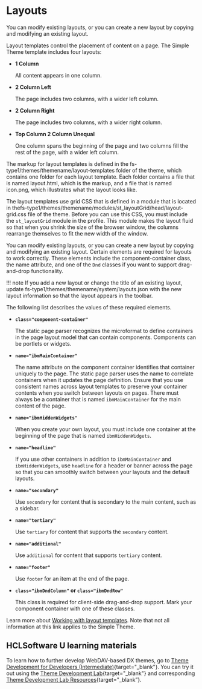 # Layouts

You can modify existing layouts, or you can create a new layout by copying and modifying an existing layout.

Layout templates control the placement of content on a page. The Simple Theme template includes four layouts:

-   **1 Column**

    All content appears in one column.

-   **2 Column Left**

    The page includes two columns, with a wider left column.

-   **2 Column Right**

    The page includes two columns, with a wider right column.

-   **Top Column 2 Column Unequal**

    One column spans the beginning of the page and two columns fill the rest of the page, with a wider left column.


The markup for layout templates is defined in the fs-type1/themes/themename/layout-templates folder of the theme, which contains one folder for each layout template. Each folder contains a file that is named layout.html, which is the markup, and a file that is named icon.png, which illustrates what the layout looks like.

The layout templates use grid CSS that is defined in a module that is located in thefs-type1/themes/themename/modules/st\_layoutGrid/head/layout-grid.css file of the theme. Before you can use this CSS, you must include the `st_layoutGrid` module in the profile. This module makes the layout fluid so that when you shrink the size of the browser window, the columns rearrange themselves to fit the new width of the window.

You can modify existing layouts, or you can create a new layout by copying and modifying an existing layout. Certain elements are required for layouts to work correctly. These elements include the component-container class, the name attribute, and one of the `Dnd` classes if you want to support drag-and-drop functionality.

!!! note
    If you add a new layout or change the title of an existing layout, update fs-type1/themes/themename/system/layouts.json with the new layout information so that the layout appears in the toolbar.

The following list describes the values of these required elements.

-   **`class="component-container"`**

    The static page parser recognizes the microformat to define containers in the page layout model that can contain components. Components can be portlets or widgets.

-   **`name="ibmMainContainer"`**

    The name attribute on the component container identifies that container uniquely to the page. The static page parser uses the name to correlate containers when it updates the page definition. Ensure that you use consistent names across layout templates to preserve your container contents when you switch between layouts on pages. There must always be a container that is named `ibmMainContainer` for the main content of the page.

-   **`name="ibmHiddenWidgets"`**

    When you create your own layout, you must include one container at the beginning of the page that is named `ibmHiddenWidgets`.

-   **`name="headline"`**

    If you use other containers in addition to `ibmMainContainer` and `ibmHiddenWidgets`, use `headline` for a header or banner across the page so that you can smoothly switch between your layouts and the default layouts.

-   **`name="secondary"`**

    Use `secondary` for content that is secondary to the main content, such as a sidebar.

-   **`name="tertiary"`**

    Use `tertiary` for content that supports the `secondary` content.

-   **`name="additional"`**

    Use `additional` for content that supports `tertiary` content.

-   **`name="footer"`**

    Use `footer` for an item at the end of the page.

-   **`class="ibmDndColumn"` or `class="ibmDndRow"`**

    This class is required for client-side drag-and-drop support. Mark your component container with one of these classes.

Learn more about [Working with layout templates](../customizing_theme/layouts/themeopt_cust_layouttemp.md). Note that not all information at this link applies to the Simple Theme.

## HCLSoftware U learning materials

To learn how to further develop WebDAV-based DX themes, go to [Theme Development for Developers (Intermediate)](https://hclsoftwareu.hcltechsw.com/component/axs/?view=sso_config&id=3&forward=https%3A%2F%2Fhclsoftwareu.hcltechsw.com%2Fcourses%2Flesson%2F%3Fid%3D3462){target="_blank"}. You can try it out using the [Theme Development Lab](https://hclsoftwareu.hcltechsw.com/images/Lc4sMQCcN5uxXmL13gSlsxClNTU3Mjc3NTc4MTc2/DS_Academy/DX/Developer/HDX-DEV-200_Theme_Development.pdf){target="_blank"} and corresponding [Theme Development Lab Resources](https://hclsoftwareu.hcltechsw.com/images/Lc4sMQCcN5uxXmL13gSlsxClNTU3Mjc3NTc4MTc2/DS_Academy/DX/Developer/HDX-DEV-200_Theme_Development_Lab_Resources.zip){target="_blank”}.
